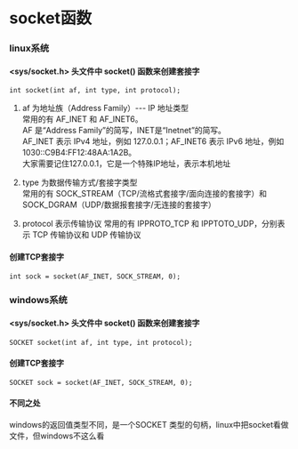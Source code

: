# socket函数
### linux系统
#### <sys/socket.h> 头文件中 socket() 函数来创建套接字       
`int socket(int af, int type, int protocol);`       

1) af 为地址族（Address Family）--- IP 地址类型        
常用的有 AF_INET 和 AF_INET6。            
AF 是“Address Family”的简写，INET是“Inetnet”的简写。          
AF_INET 表示 IPv4 地址，例如 127.0.0.1；AF_INET6 表示 IPv6 地址，例如 1030::C9B4:FF12:48AA:1A2B。         
大家需要记住127.0.0.1，它是一个特殊IP地址，表示本机地址       

2) type 为数据传输方式/套接字类型         
常用的有 SOCK_STREAM（TCP/流格式套接字/面向连接的套接字）和 SOCK_DGRAM（UDP/数据报套接字/无连接的套接字）         

3) protocol 表示传输协议
常用的有 IPPROTO_TCP 和 IPPTOTO_UDP，分别表示 TCP 传输协议和 UDP 传输协议  

#### 创建TCP套接字
`int sock = socket(AF_INET, SOCK_STREAM, 0); `


### windows系统
#### <sys/socket.h> 头文件中 socket() 函数来创建套接字
 `SOCKET socket(int af, int type, int protocol);`
 
#### 创建TCP套接字
`SOCKET sock = socket(AF_INET, SOCK_STREAM, 0); `


#### 不同之处
windows的返回值类型不同，是一个SOCKET 类型的句柄，linux中把socket看做文件，但windows不这么看   
